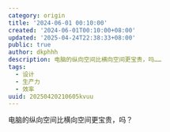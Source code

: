 ```yaml
---
category: origin
title: '2024-06-01 00:10:00'
created: '2024-06-01T00:10:00+08:00'
updated: '2025-04-24T22:38:33+08:00'
public: true
author: dkphhh
description: 电脑的纵向空间比横向空间更宝贵，吗……
tags:
  - 设计
  - 生产力
  - 效率
uuid: 20250420210605kvuu
---
```


电脑的纵向空间比横向空间更宝贵，吗？

